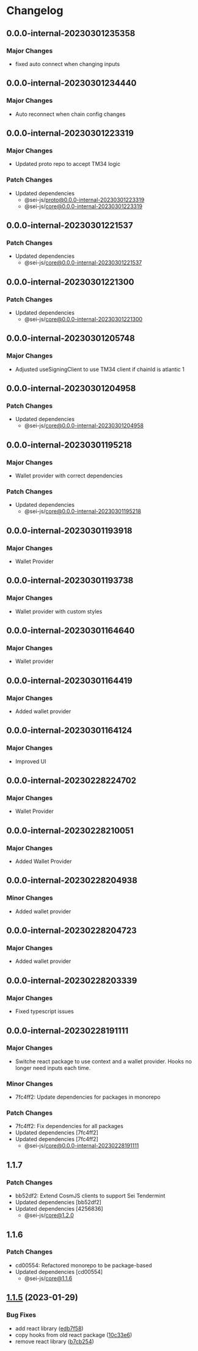 # Changelog

## 0.0.0-internal-20230301235358

### Major Changes

- fixed auto connect when changing inputs

## 0.0.0-internal-20230301234440

### Major Changes

- Auto reconnect when chain config changes

## 0.0.0-internal-20230301223319

### Major Changes

- Updated proto repo to accept TM34 logic

### Patch Changes

- Updated dependencies
  - @sei-js/proto@0.0.0-internal-20230301223319
  - @sei-js/core@0.0.0-internal-20230301223319

## 0.0.0-internal-20230301221537

### Patch Changes

- Updated dependencies
  - @sei-js/core@0.0.0-internal-20230301221537

## 0.0.0-internal-20230301221300

### Patch Changes

- Updated dependencies
  - @sei-js/core@0.0.0-internal-20230301221300

## 0.0.0-internal-20230301205748

### Major Changes

- Adjusted useSigningClient to use TM34 client if chainId is atlantic 1

## 0.0.0-internal-20230301204958

### Patch Changes

- Updated dependencies
  - @sei-js/core@0.0.0-internal-20230301204958

## 0.0.0-internal-20230301195218

### Major Changes

- Wallet provider with correct dependencies

### Patch Changes

- Updated dependencies
  - @sei-js/core@0.0.0-internal-20230301195218

## 0.0.0-internal-20230301193918

### Major Changes

- Wallet Provider

## 0.0.0-internal-20230301193738

### Major Changes

- Wallet provider with custom styles

## 0.0.0-internal-20230301164640

### Major Changes

- Wallet provider

## 0.0.0-internal-20230301164419

### Major Changes

- Added wallet provider

## 0.0.0-internal-20230301164124

### Major Changes

- Improved UI

## 0.0.0-internal-20230228224702

### Major Changes

- Wallet Provider

## 0.0.0-internal-20230228210051

### Major Changes

- Added Wallet Provider

## 0.0.0-internal-20230228204938

### Minor Changes

- Added wallet provider

## 0.0.0-internal-20230228204723

### Major Changes

- Added wallet provider

## 0.0.0-internal-20230228203339

### Major Changes

- Fixed typescript issues

## 0.0.0-internal-20230228191111

### Major Changes

- Switche react package to use context and a wallet provider. Hooks no longer need inputs each time.

### Minor Changes

- 7fc4ff2: Update dependencies for packages in monorepo

### Patch Changes

- 7fc4ff2: Fix dependencies for all packages
- Updated dependencies [7fc4ff2]
- Updated dependencies [7fc4ff2]
  - @sei-js/core@0.0.0-internal-20230228191111

## 1.1.7

### Patch Changes

- bb52df2: Extend CosmJS clients to support Sei Tendermint
- Updated dependencies [bb52df2]
- Updated dependencies [4256836]
  - @sei-js/core@1.2.0

## 1.1.6

### Patch Changes

- cd00554: Refactored monorepo to be package-based
- Updated dependencies [cd00554]
  - @sei-js/core@1.1.6

## [1.1.5](https://github.com/sei-protocol/sei-js/compare/v1.1.4...v1.1.5) (2023-01-29)

### Bug Fixes

- add react library ([edb7f58](https://github.com/sei-protocol/sei-js/commit/edb7f58b8901d7df8857a5bb9f611a963d09b99f))
- copy hooks from old react package ([10c33e6](https://github.com/sei-protocol/sei-js/commit/10c33e6e73bcf384d752d27df2f5342cbaadda32))
- remove react library ([b7cb254](https://github.com/sei-protocol/sei-js/commit/b7cb2540101c3afff7bae1b7c62330c9403e8c27))
